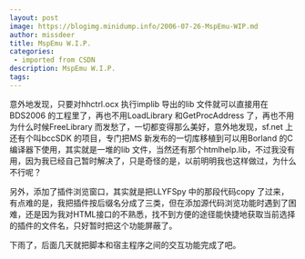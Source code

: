 ```yaml
---
layout: post
image: https://blogimg.minidump.info/2006-07-26-MspEmu-WIP.md
author: missdeer
title: MspEmu W.I.P.
categories: 
 - imported from CSDN
description: MspEmu W.I.P.
tags: 
---
```


意外地发现，只要对hhctrl.ocx 执行implib 导出的lib 文件就可以直接用在BDS2006 的工程里了，再也不用LoadLibrary 和GetProcAddress 了，再也不用为什么时候FreeLibrary 而发愁了，一切都变得那么美好，意外地发现，sf.net 上还有个叫bccSDK 的项目，专门把MS 新发布的一切库移植到可以用Borland 的C 编译器下使用，其实就是一堆的lib 文件，当然还有那个htmlhelp.lib，不过我没有用，因为我已经自己暂时解决了，只是奇怪的是，以前明明我也这样做过，为什么不行呢？

另外，添加了插件浏览窗口，其实就是把LLYFSpy 中的那段代码copy 了过来，有点难的是，我把插件按后缀名分成了三类，但在添加源代码浏览功能时遇到了困难，还是因为我对HTML接口的不熟悉，找不到方便的途径能快捷地获取当前选择的插件的文件名，只好暂时把这个功能屏蔽了。

下雨了，后面几天就把脚本和宿主程序之间的交互功能完成了吧。

